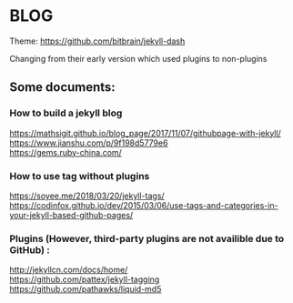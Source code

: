# BLOG

Theme: https://github.com/bitbrain/jekyll-dash  

Changing from their early version which used plugins to non-plugins

## Some documents:  
### How to build a jekyll blog  
https://mathsigit.github.io/blog_page/2017/11/07/githubpage-with-jekyll/  
https://www.jianshu.com/p/9f198d5779e6  
https://gems.ruby-china.com/  

### How to use tag without plugins  
https://soyee.me/2018/03/20/jekyll-tags/  
https://codinfox.github.io/dev/2015/03/06/use-tags-and-categories-in-your-jekyll-based-github-pages/  

### Plugins (However, third-party plugins are not availible due to GitHub) :  
http://jekyllcn.com/docs/home/  
https://github.com/pattex/jekyll-tagging  
https://github.com/pathawks/liquid-md5
